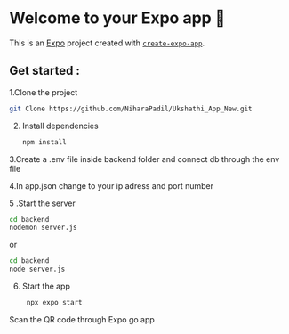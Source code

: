 # Welcome to your Expo app 👋

This is an [Expo](https://expo.dev) project created with [`create-expo-app`](https://www.npmjs.com/package/create-expo-app).

## Get started : 

1.Clone the project 

   ```bash
   git Clone https://github.com/NiharaPadil/Ukshathi_App_New.git
   ```



2. Install dependencies

   ```bash
   npm install
   ```

3.Create a .env file inside backend folder and connect db through the env file 

4.In app.json change to your ip adress and port number 

5 .Start the server

   ```bash
   cd backend
   nodemon server.js 
   ```
or 
   ```bash
   cd backend
   node server.js 
   ```

6. Start the app

   ```bash
    npx expo start
   ```
Scan the QR code through Expo go app
